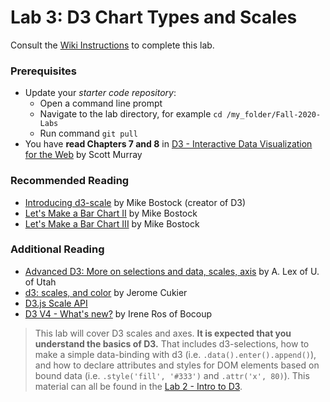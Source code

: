 # Lab 3: D3 Chart Types and Scales
Consult the [Wiki Instructions](https://github.gatech.edu/CS-7450/Fall-2020-Labs/wiki/Lab-3:-D3-Chart-Types-and-Scales) to complete this lab.

### Prerequisites

* Update your *starter code repository*:
	* Open a command line prompt
	* Navigate to the lab directory, for example `cd /my_folder/Fall-2020-Labs`
	* Run command `git pull`
* You have **read Chapters 7 and 8** in [D3 - Interactive Data Visualization for the Web](http://alignedleft.com/work/d3-book-2e) by Scott Murray

### Recommended Reading

* [Introducing d3-scale](https://medium.com/@mbostock/introducing-d3-scale-61980c51545f) by Mike Bostock (creator of D3)
* [Let's Make a Bar Chart II](https://bost.ocks.org/mike/bar/2/) by Mike Bostock
* [Let's Make a Bar Chart III](https://bost.ocks.org/mike/bar/3/) by Mike Bostock

### Additional Reading

* [Advanced D3: More on selections and data, scales, axis](http://dataviscourse.net/2015/lectures/lecture-advanced-d3/) by A. Lex of U. of Utah
* [d3: scales, and color](http://www.jeromecukier.net/blog/2011/08/11/d3-scales-and-color/) by Jerome Cukier
* [D3.js Scale API](https://github.com/d3/d3-scale)
* [D3 V4 - What's new?](https://iros.github.io/d3-v4-whats-new/#1) by Irene Ros of Bocoup

> This lab will cover D3 scales and axes. **It is expected that you understand the basics of D3.** That includes d3-selections, how to make a simple data-binding with d3 (i.e. `.data().enter().append()`), and how to declare attributes and styles for DOM elements based on bound data (i.e. `.style('fill', '#333')` and `.attr('x', 80)`). This material can all be found in the [Lab 2 - Intro to D3](https://github.gatech.edu/CS-7450/Fall-2020-Labs/wiki/Lab-2:-Intro-to-D3).
